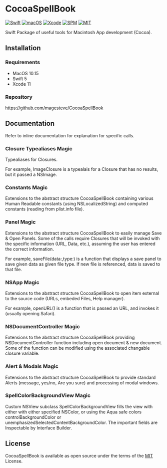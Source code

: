 # CocoaSpellBook

[![Swift](https://img.shields.io/badge/Swift-5-blue.svg)](https://swift.org)
[![macOS](https://img.shields.io/badge/os-macOS-blue.svg)](https://apple.com/mac)
[![Xcode](https://img.shields.io/badge/Xcode-12-blue.svg)](https://developer.apple.com/xcode)
[![SPM](https://img.shields.io/badge/SPM-Compatible-blue)](https://swift.org/package-manager)
[![MIT](https://img.shields.io/badge/License-MIT-blue.svg)](https://opensource.org/licenses/MIT)

Swift Package of useful tools for Macintosh App development (Cocoa).

## Installation

### Requirements

- MacOS 10.15
- Swift 5
- Xcode 11

### Repository

  https://github.com/magesteve/CocoaSpellBook
  
## Documentation

Refer to inline documentation for explanation for specific calls.

### Closure Typealiases Magic

Typealiases for Closures.

For example, ImageClosure is a typealais for a Closure that has no results, but it passed a NSImage.

### Constants Magic

Extensions to the abstract structure CocoaSpellBook containing various Human Readable constants (using NSLocalizedString) and computed constants (reading from plist.info file).

### Panel Magic

Extensions to the abstract structure CocoaSpellBook to easily manage Save & Open Panels.  Some of the calls require Closures that will be invoked with the specific information (URL, Data, etc.), assuming the user has entered the correct information. 

For example, saveFile(data:,type:) is a function that displays a save panel to save given data as given file type. If new file is referenced, data is saved to that file.

### NSApp Magic

Extensions to the abstract structure CocoaSpellBook to open item external to the source code (URLs, embeded Files, Help manager).  

For example, openURL() is a function that is passed an URL, and invokes it (usually opening Safari).

### NSDocumentController Magic

Extensions to the abstract structure CocoaSpellBook providing NSDocumentController function including open document & new document.  Some of the function can be modified using the associated changable closure variable. 

### Alert & Modals Magic

Extensions to the abstract structure CocoaSpellBook to provide standard Alerts (message, yes/no, Are you sure) and processing of modal windows.

### SpellColorBackgroundView Magic

Custom NSView subclass SpellColorBackgroundView fills the view with either  with either specified NSColor, or using the Aqua safe colors controlBackgroundColor or unemphasizedSelectedContentBackgroundColor. The important fields are Inspectable by Interface Builder.

## License

CocoaSpellBook is available as open source under the terms of the [MIT](https://github.com/magesteve/CocoaSpellBook/blob/main/LICENSE) License.
